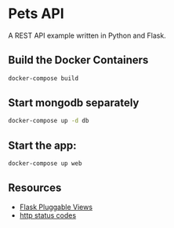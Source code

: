 # Pets API
A REST API example written in Python and Flask.



## Build the Docker Containers
```bash
docker-compose build
```

## Start mongodb separately
```bash
docker-compose up -d db
```

## Start the app: 
```bash
docker-compose up web
```


## Resources

* [Flask Pluggable Views](http://flask.pocoo.org/docs/0.12/views/)
* [http status codes](http://www.restapitutorial.com/httpstatuscodes.html)